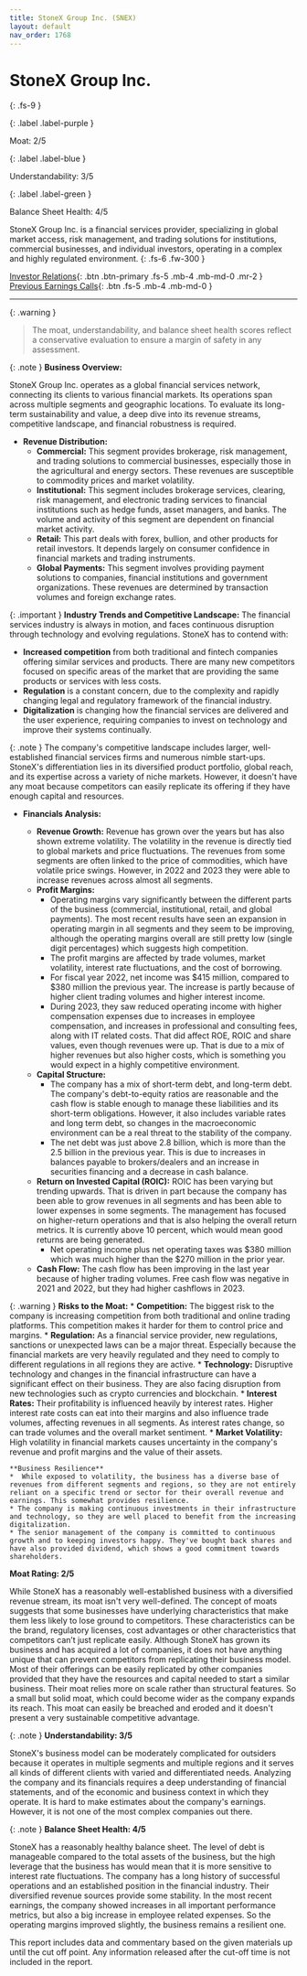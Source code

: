 ```yaml
---
title: StoneX Group Inc. (SNEX)
layout: default
nav_order: 1768
---
```


# StoneX Group Inc.
{: .fs-9 }

{: .label .label-purple }

Moat: 2/5

{: .label .label-blue }

Understandability: 3/5

{: .label .label-green }

Balance Sheet Health: 4/5

StoneX Group Inc. is a financial services provider, specializing in global market access, risk management, and trading solutions for institutions, commercial businesses, and individual investors, operating in a complex and highly regulated environment.
{: .fs-6 .fw-300 }

[Investor Relations](https://www.google.com/search?q=SNEX+investor+relations){: .btn .btn-primary .fs-5 .mb-4 .mb-md-0 .mr-2 }
[Previous Earnings Calls](https://discountingcashflows.com/company/SNEX/transcripts/){: .btn .fs-5 .mb-4 .mb-md-0 }

---

{: .warning }
>The moat, understandability, and balance sheet health scores reflect a conservative evaluation to ensure a margin of safety in any assessment.



{: .note }
**Business Overview:**

StoneX Group Inc. operates as a global financial services network, connecting its clients to various financial markets. Its operations span across multiple segments and geographic locations. To evaluate its long-term sustainability and value, a deep dive into its revenue streams, competitive landscape, and financial robustness is required.

*   **Revenue Distribution:**
    *   **Commercial:** This segment provides brokerage, risk management, and trading solutions to commercial businesses, especially those in the agricultural and energy sectors. These revenues are susceptible to commodity prices and market volatility.
    *   **Institutional:** This segment includes brokerage services, clearing, risk management, and electronic trading services to financial institutions such as hedge funds, asset managers, and banks. The volume and activity of this segment are dependent on financial market activity.
    *   **Retail:** This part deals with forex, bullion, and other products for retail investors. It depends largely on consumer confidence in financial markets and trading instruments.
    *   **Global Payments:** This segment involves providing payment solutions to companies, financial institutions and government organizations. These revenues are determined by transaction volumes and foreign exchange rates.

{: .important }
**Industry Trends and Competitive Landscape:**
   The financial services industry is always in motion, and faces continuous disruption through technology and evolving regulations. StoneX has to contend with:
   *  **Increased competition** from both traditional and fintech companies offering similar services and products. There are many new competitors focused on specific areas of the market that are providing the same products or services with less costs.
   *  **Regulation** is a constant concern, due to the complexity and rapidly changing legal and regulatory framework of the financial industry.
   *  **Digitalization** is changing how the financial services are delivered and the user experience, requiring companies to invest on technology and improve their systems continually.

{: .note }
The company's competitive landscape includes larger, well-established financial services firms and numerous nimble start-ups. StoneX's differentiation lies in its diversified product portfolio, global reach, and its expertise across a variety of niche markets. However, it doesn't have any moat because competitors can easily replicate its offering if they have enough capital and resources.

*   **Financials Analysis:**

    *   **Revenue Growth:**
     Revenue has grown over the years but has also shown extreme volatility. The volatility in the revenue is directly tied to global markets and price fluctuations. The revenues from some segments are often linked to the price of commodities, which have volatile price swings. However, in 2022 and 2023 they were able to increase revenues across almost all segments.
    *   **Profit Margins:**
        *   Operating margins vary significantly between the different parts of the business (commercial, institutional, retail, and global payments). The most recent results have seen an expansion in operating margin in all segments and they seem to be improving, although the operating margins overall are still pretty low (single digit percentages) which suggests high competition.
        *   The profit margins are affected by trade volumes, market volatility, interest rate fluctuations, and the cost of borrowing.
        *   For fiscal year 2022, net income was $415 million, compared to $380 million the previous year. The increase is partly because of higher client trading volumes and higher interest income.
        *  During 2023, they saw reduced operating income with higher compensation expenses due to increases in employee compensation, and increases in professional and consulting fees, along with IT related costs. That did affect ROE, ROIC and share values, even though revenues were up. That is due to a mix of higher revenues but also higher costs, which is something you would expect in a highly competitive environment.
    *   **Capital Structure:**
        *   The company has a mix of short-term debt, and long-term debt. The company's debt-to-equity ratios are reasonable and the cash flow is stable enough to manage these liabilities and its short-term obligations. However, it also includes variable rates and long term debt, so changes in the macroeconomic environment can be a real threat to the stability of the company.
        * The net debt was just above 2.8 billion, which is more than the 2.5 billion in the previous year. This is due to increases in balances payable to brokers/dealers and an increase in securities financing and a decrease in cash balance.
    *   **Return on Invested Capital (ROIC):**
      ROIC has been varying but trending upwards. That is driven in part because the company has been able to grow revenues in all segments and has been able to lower expenses in some segments. The management has focused on higher-return operations and that is also helping the overall return metrics. It is currently above 10 percent, which would mean good returns are being generated.
        * Net operating income plus net operating taxes was $380 million which was much higher than the $270 million in the prior year.
    *   **Cash Flow:**
    The cash flow has been improving in the last year because of higher trading volumes. Free cash flow was negative in 2021 and 2022, but they had higher cashflows in 2023.

{: .warning }
**Risks to the Moat:**
    *   **Competition:** The biggest risk to the company is increasing competition from both traditional and online trading platforms. This competition makes it harder for them to control price and margins.
    *   **Regulation:** As a financial service provider, new regulations, sanctions or unexpected laws can be a major threat. Especially because the financial markets are very heavily regulated and they need to comply to different regulations in all regions they are active.
    *   **Technology:** Disruptive technology and changes in the financial infrastructure can have a significant effect on their business. They are also facing disruption from new technologies such as crypto currencies and blockchain.
     *  **Interest Rates:** Their profitability is influenced heavily by interest rates. Higher interest rate costs can eat into their margins and also influence trade volumes, affecting revenues in all segments. As interest rates change, so can trade volumes and the overall market sentiment.
    *   **Market Volatility:**
      High volatility in financial markets causes uncertainty in the company's revenue and profit margins and the value of their assets.

    **Business Resilience**
    *  While exposed to volatility, the business has a diverse base of revenues from different segments and regions, so they are not entirely reliant on a specific trend or sector for their overall revenue and earnings. This somewhat provides resilience.
    * The company is making continuous investments in their infrastructure and technology, so they are well placed to benefit from the increasing digitalization.
    * The senior management of the company is committed to continuous growth and to keeping investors happy. They've bought back shares and have also provided dividend, which shows a good commitment towards shareholders.


  **Moat Rating: 2/5**

  While StoneX has a reasonably well-established business with a diversified revenue stream, its moat isn't very well-defined. The concept of moats suggests that some businesses have underlying characteristics that make them less likely to lose ground to competitors. These characteristics can be the brand, regulatory licenses, cost advantages or other characteristics that competitors can’t just replicate easily. Although StoneX has grown its business and has acquired a lot of companies, it does not have anything unique that can prevent competitors from replicating their business model. Most of their offerings can be easily replicated by other companies provided that they have the resources and capital needed to start a similar business. Their moat relies more on scale rather than structural features. So a small but solid moat, which could become wider as the company expands its reach. This moat can easily be breached and eroded and it doesn't present a very sustainable competitive advantage.

{: .note }
**Understandability: 3/5**

StoneX's business model can be moderately complicated for outsiders because it operates in multiple segments and multiple regions and it serves all kinds of different clients with varied and differentiated needs. Analyzing the company and its financials requires a deep understanding of financial statements, and of the economic and business context in which they operate. It is hard to make estimates about the company's earnings. However, it is not one of the most complex companies out there.

{: .note }
**Balance Sheet Health: 4/5**

StoneX has a reasonably healthy balance sheet. The level of debt is manageable compared to the total assets of the business, but the high leverage that the business has would mean that it is more sensitive to interest rate fluctuations. The company has a long history of successful operations and an established position in the financial industry. Their diversified revenue sources provide some stability. In the most recent earnings, the company showed increases in all important performance metrics, but also a big increase in employee related expenses. So the operating margins improved slightly, the business remains a resilient one.

This report includes data and commentary based on the given materials up until the cut off point. Any information released after the cut-off time is not included in the report.